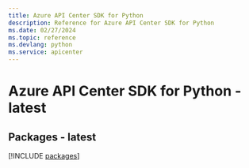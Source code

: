 ```yaml
---
title: Azure API Center SDK for Python
description: Reference for Azure API Center SDK for Python
ms.date: 02/27/2024
ms.topic: reference
ms.devlang: python
ms.service: apicenter
---
```

# Azure API Center SDK for Python - latest
## Packages - latest
[!INCLUDE [packages](api-center-index.md)]